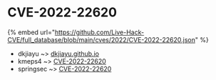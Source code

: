 # CVE-2022-22620
{% embed url="https://github.com/Live-Hack-CVE/full_database/blob/main/cves/2022/CVE-2022-22620.json" %}

* dkjiayu ~> [dkjiayu.github.io](https://www.alice-snow.ru/2022/database/cve-2022-22620/dkjiayu.github.io-dkjiayu)
* kmeps4 ~> [CVE-2022-22620](https://www.alice-snow.ru/2022/database/cve-2022-22620/cve-2022-22620-kmeps4)
* springsec ~> [CVE-2022-22620](https://www.alice-snow.ru/2022/database/cve-2022-22620/cve-2022-22620-springsec)